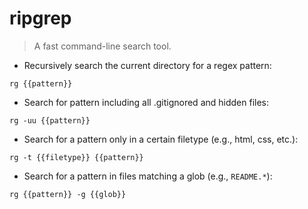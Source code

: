 # ripgrep

> A fast command-line search tool.

- Recursively search the current directory for a regex pattern:

`rg {{pattern}}`

- Search for pattern including all .gitignored and hidden files:

`rg -uu {{pattern}}`

- Search for a pattern only in a certain filetype (e.g., html, css, etc.):

`rg -t {{filetype}} {{pattern}}`

- Search for a pattern in files matching a glob (e.g., `README.*`):

`rg {{pattern}} -g {{glob}}`

